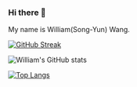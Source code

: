 ### Hi there 👋 

My name is William(Song-Yun) Wang.
<!-- This is ny personal website() -->

[![GitHub Streak](http://github-readme-streak-stats.herokuapp.com?user=william0228&theme=dark&background=000000)](https://git.io/streak-stats)

![William's GitHub stats](https://github-readme-stats.vercel.app/api?username=william0228&show_icons=true&theme=radical)

[![Top Langs](https://github-readme-stats.vercel.app/api/top-langs/?username=william0228&layout=compact&theme=vision-friendly-dark)](https://github.com/anuraghazra/github-readme-stats)

<!--
**william0228/william0228** is a ✨ _special_ ✨ repository because its `README.md` (this file) appears on your GitHub profile.

Here are some ideas to get you started:

- 🔭 I’m currently working on ...
- 🌱 I’m currently learning ...
- 👯 I’m looking to collaborate on ...
- 🤔 I’m looking for help with ...
- 💬 Ask me about ...
- 📫 How to reach me: ...
- 😄 Pronouns: ...
- ⚡ Fun fact: ...
-->
